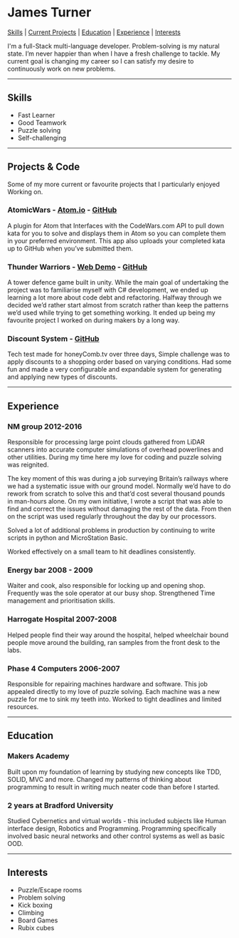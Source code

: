 # James Turner
[Skills](#skills) | [Current Projects](#projects) | [Education](#education) | [Experience](#experience) | [Interests](#interests)

I'm a full-Stack multi-language developer. Problem-solving is my natural state. I’m never happier than when I have a fresh challenge to tackle. My current goal is changing my career so I can satisfy my desire to continuously work on new problems.

***
## <a name="skills">Skills</a>
* Fast Learner
* Good Teamwork
* Puzzle solving
* Self-challenging

***

## <a name="projects">Projects & Code</a>
Some of my more current or favourite projects that I particularly enjoyed Working on.
### AtomicWars - [Atom.io](https://atom.io/packages/atomic-wars) - [GitHub](https://github.com/JamesTurnerGit/Atomic-Wars)
A plugin for Atom that Interfaces with the CodeWars.com API to pull down kata for you to solve and displays them in Atom so you can complete them in your preferred environment. This app also uploads your completed kata up to GitHub when you’ve submitted them.
### Thunder Warriors - [Web Demo](http://thunder-warriors.herokuapp.com/) - [GitHub](https://github.com/treborb/thunder-warriors)
A tower defence game built in unity. While the main goal of undertaking the project was to familiarise myself with C# development, we ended up learning a lot more about code debt and refactoring. Halfway through we decided we’d rather start almost from scratch rather than keep the patterns we’d used while trying to get something working. It ended up being my favourite project I worked on during makers by a long way.
### Discount System - [GitHub](https://github.com/JamesTurnerGit/HoneyCombTechTest)
Tech test made for honeyComb.tv over three days, Simple challenge was to apply discounts to a shopping order based on varying conditions. Had some fun and made a very configurable and expandable system for generating and applying new types of discounts.

***

## <a name="experience">Experience</a> 

### NM group 2012-2016 

Responsible for processing large point clouds gathered from LiDAR scanners into accurate computer simulations of overhead powerlines and other utilities. During my time here my love for coding and puzzle solving was reignited. 

The key moment of this was during a job surveying Britain’s railways where we had a systematic issue with our ground model. Normally we’d have to do rework from scratch to solve this and that’d cost several thousand pounds in man-hours alone. On my own initiative, I wrote a script that was able to find and correct the issues without damaging the rest of the data. From then on the script was used regularly throughout the day by our processors. 

Solved a lot of additional problems in production by continuing to write scripts in python and MicroStation Basic.

Worked effectively on a small team to hit deadlines consistently.

### Energy bar 2008 - 2009 

Waiter and cook, also responsible for locking up and opening shop. Frequently was the sole operator at our busy shop. Strengthened Time management and prioritisation skills.  

### Harrogate Hospital 2007-2008 

Helped people find their way around the hospital, helped wheelchair bound people move around the building, ran samples from the front desk to the labs. 

### Phase 4 Computers 2006-2007 

Responsible for repairing machines hardware and software. This job appealed directly to my love of puzzle solving. Each machine was a new puzzle for me to sink my teeth into. Worked to tight deadlines and limited resources.
*** 

## <a name="Education">Education</a>

### Makers Academy

Built upon my foundation of learning by studying new concepts like TDD, SOLID, MVC and more. Changed my patterns of thinking about programming to result in writing much neater code than before I started.

### 2 years at Bradford University

Studied Cybernetics and virtual worlds - this included subjects like Human interface design, Robotics and Programming. Programming specifically involved basic neural networks and other control systems as well as basic OOD.
***

## <a name="interests">Interests</a>
* Puzzle/Escape rooms 
* Problem solving
* Kick boxing
* Climbing
* Board Games
* Rubix cubes
